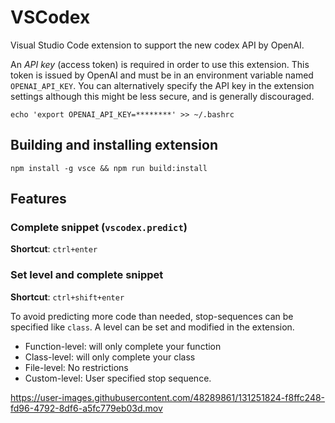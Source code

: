 # VSCodex

Visual Studio Code extension to support the new codex API by OpenAI.

An *API key* (access token) is required in order to use this extension. This token is issued by OpenAI and must be in an environment variable named `OPENAI_API_KEY`. You can alternatively specify the API key in the extension settings although this might be less secure, and is generally discouraged.

```
echo 'export OPENAI_API_KEY=********' >> ~/.bashrc
```

## Building and installing extension

```
npm install -g vsce && npm run build:install
```


## Features

### Complete snippet (`vscodex.predict`)
**Shortcut**: `ctrl+enter`

### Set level and complete snippet
**Shortcut**: `ctrl+shift+enter`

To avoid predicting more code than needed, stop-sequences can be specified like `class`. A level can be set and modified in the extension.
* Function-level: will only complete your function
* Class-level: will only complete your class
* File-level: No restrictions
* Custom-level: User specified stop sequence.

https://user-images.githubusercontent.com/48289861/131251824-f8ffc248-fd96-4792-8df6-a5fc779eb03d.mov


